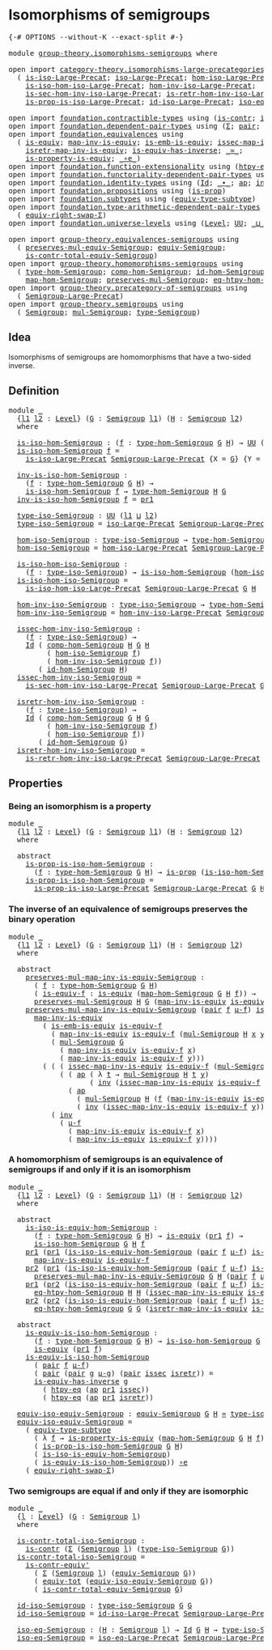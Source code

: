 # Isomorphisms of semigroups

<pre class="Agda"><a id="39" class="Symbol">{-#</a> <a id="43" class="Keyword">OPTIONS</a> <a id="51" class="Pragma">--without-K</a> <a id="63" class="Pragma">--exact-split</a> <a id="77" class="Symbol">#-}</a>

<a id="82" class="Keyword">module</a> <a id="89" href="group-theory.isomorphisms-semigroups.html" class="Module">group-theory.isomorphisms-semigroups</a> <a id="126" class="Keyword">where</a>

<a id="133" class="Keyword">open</a> <a id="138" class="Keyword">import</a> <a id="145" href="category-theory.isomorphisms-large-precategories.html" class="Module">category-theory.isomorphisms-large-precategories</a> <a id="194" class="Keyword">using</a>
  <a id="202" class="Symbol">(</a> <a id="204" href="category-theory.isomorphisms-large-precategories.html#1228" class="Function">is-iso-Large-Precat</a><a id="223" class="Symbol">;</a> <a id="225" href="category-theory.isomorphisms-large-precategories.html#1864" class="Function">iso-Large-Precat</a><a id="241" class="Symbol">;</a> <a id="243" href="category-theory.isomorphisms-large-precategories.html#2010" class="Function">hom-iso-Large-Precat</a><a id="263" class="Symbol">;</a>
    <a id="269" href="category-theory.isomorphisms-large-precategories.html#2112" class="Function">is-iso-hom-iso-Large-Precat</a><a id="296" class="Symbol">;</a> <a id="298" href="category-theory.isomorphisms-large-precategories.html#2265" class="Function">hom-inv-iso-Large-Precat</a><a id="322" class="Symbol">;</a>
    <a id="328" href="category-theory.isomorphisms-large-precategories.html#2385" class="Function">is-sec-hom-inv-iso-Large-Precat</a><a id="359" class="Symbol">;</a> <a id="361" href="category-theory.isomorphisms-large-precategories.html#2647" class="Function">is-retr-hom-inv-iso-Large-Precat</a><a id="393" class="Symbol">;</a>
    <a id="399" href="category-theory.isomorphisms-large-precategories.html#5592" class="Function">is-prop-is-iso-Large-Precat</a><a id="426" class="Symbol">;</a> <a id="428" href="category-theory.isomorphisms-large-precategories.html#3248" class="Function">id-iso-Large-Precat</a><a id="447" class="Symbol">;</a> <a id="449" href="category-theory.isomorphisms-large-precategories.html#3917" class="Function">iso-eq-Large-Precat</a><a id="468" class="Symbol">)</a>

<a id="471" class="Keyword">open</a> <a id="476" class="Keyword">import</a> <a id="483" href="foundation.contractible-types.html" class="Module">foundation.contractible-types</a> <a id="513" class="Keyword">using</a> <a id="519" class="Symbol">(</a><a id="520" href="foundation-core.contractible-types.html#925" class="Function">is-contr</a><a id="528" class="Symbol">;</a> <a id="530" href="foundation-core.contractible-types.html#3739" class="Function">is-contr-equiv&#39;</a><a id="545" class="Symbol">)</a>
<a id="547" class="Keyword">open</a> <a id="552" class="Keyword">import</a> <a id="559" href="foundation.dependent-pair-types.html" class="Module">foundation.dependent-pair-types</a> <a id="591" class="Keyword">using</a> <a id="597" class="Symbol">(</a><a id="598" href="foundation-core.dependent-pair-types.html#502" class="Record">Σ</a><a id="599" class="Symbol">;</a> <a id="601" href="foundation-core.dependent-pair-types.html#575" class="InductiveConstructor">pair</a><a id="605" class="Symbol">;</a> <a id="607" href="foundation-core.dependent-pair-types.html#592" class="Field">pr1</a><a id="610" class="Symbol">;</a> <a id="612" href="foundation-core.dependent-pair-types.html#604" class="Field">pr2</a><a id="615" class="Symbol">)</a>
<a id="617" class="Keyword">open</a> <a id="622" class="Keyword">import</a> <a id="629" href="foundation.equivalences.html" class="Module">foundation.equivalences</a> <a id="653" class="Keyword">using</a>
  <a id="661" class="Symbol">(</a> <a id="663" href="foundation-core.equivalences.html#1542" class="Function">is-equiv</a><a id="671" class="Symbol">;</a> <a id="673" href="foundation-core.equivalences.html#4173" class="Function">map-inv-is-equiv</a><a id="689" class="Symbol">;</a> <a id="691" href="foundation-core.equivalences.html#15380" class="Function">is-emb-is-equiv</a><a id="706" class="Symbol">;</a> <a id="708" href="foundation-core.equivalences.html#4251" class="Function">issec-map-inv-is-equiv</a><a id="730" class="Symbol">;</a>
    <a id="736" href="foundation-core.equivalences.html#4381" class="Function">isretr-map-inv-is-equiv</a><a id="759" class="Symbol">;</a> <a id="761" href="foundation-core.equivalences.html#2999" class="Function">is-equiv-has-inverse</a><a id="781" class="Symbol">;</a> <a id="783" href="foundation-core.equivalences.html#1607" class="Function Operator">_≃_</a><a id="786" class="Symbol">;</a>
    <a id="792" href="foundation.equivalences.html#13407" class="Function">is-property-is-equiv</a><a id="812" class="Symbol">;</a> <a id="814" href="foundation-core.equivalences.html#7843" class="Function Operator">_∘e_</a><a id="818" class="Symbol">)</a>
<a id="820" class="Keyword">open</a> <a id="825" class="Keyword">import</a> <a id="832" href="foundation.function-extensionality.html" class="Module">foundation.function-extensionality</a> <a id="867" class="Keyword">using</a> <a id="873" class="Symbol">(</a><a id="874" href="foundation.function-extensionality.html#946" class="Function">htpy-eq</a><a id="881" class="Symbol">)</a>
<a id="883" class="Keyword">open</a> <a id="888" class="Keyword">import</a> <a id="895" href="foundation.functoriality-dependent-pair-types.html" class="Module">foundation.functoriality-dependent-pair-types</a> <a id="941" class="Keyword">using</a> <a id="947" class="Symbol">(</a><a id="948" href="foundation-core.functoriality-dependent-pair-types.html#6804" class="Function">equiv-tot</a><a id="957" class="Symbol">)</a>
<a id="959" class="Keyword">open</a> <a id="964" class="Keyword">import</a> <a id="971" href="foundation.identity-types.html" class="Module">foundation.identity-types</a> <a id="997" class="Keyword">using</a> <a id="1003" class="Symbol">(</a><a id="1004" href="foundation-core.identity-types.html#641" class="Datatype">Id</a><a id="1006" class="Symbol">;</a> <a id="1008" href="foundation-core.identity-types.html#1239" class="Function Operator">_∙_</a><a id="1011" class="Symbol">;</a> <a id="1013" href="foundation-core.identity-types.html#2853" class="Function">ap</a><a id="1015" class="Symbol">;</a> <a id="1017" href="foundation-core.identity-types.html#1552" class="Function">inv</a><a id="1020" class="Symbol">)</a>
<a id="1022" class="Keyword">open</a> <a id="1027" class="Keyword">import</a> <a id="1034" href="foundation.propositions.html" class="Module">foundation.propositions</a> <a id="1058" class="Keyword">using</a> <a id="1064" class="Symbol">(</a><a id="1065" href="foundation-core.propositions.html#1246" class="Function">is-prop</a><a id="1072" class="Symbol">)</a>
<a id="1074" class="Keyword">open</a> <a id="1079" class="Keyword">import</a> <a id="1086" href="foundation.subtypes.html" class="Module">foundation.subtypes</a> <a id="1106" class="Keyword">using</a> <a id="1112" class="Symbol">(</a><a id="1113" href="foundation-core.subtypes.html#4893" class="Function">equiv-type-subtype</a><a id="1131" class="Symbol">)</a>
<a id="1133" class="Keyword">open</a> <a id="1138" class="Keyword">import</a> <a id="1145" href="foundation.type-arithmetic-dependent-pair-types.html" class="Module">foundation.type-arithmetic-dependent-pair-types</a> <a id="1193" class="Keyword">using</a>
  <a id="1201" class="Symbol">(</a> <a id="1203" href="foundation-core.type-arithmetic-dependent-pair-types.html#11499" class="Function">equiv-right-swap-Σ</a><a id="1221" class="Symbol">)</a>
<a id="1223" class="Keyword">open</a> <a id="1228" class="Keyword">import</a> <a id="1235" href="foundation.universe-levels.html" class="Module">foundation.universe-levels</a> <a id="1262" class="Keyword">using</a> <a id="1268" class="Symbol">(</a><a id="1269" href="Agda.Primitive.html#597" class="Postulate">Level</a><a id="1274" class="Symbol">;</a> <a id="1276" href="foundation-core.universe-levels.html#222" class="Primitive">UU</a><a id="1278" class="Symbol">;</a> <a id="1280" href="Agda.Primitive.html#810" class="Primitive Operator">_⊔_</a><a id="1283" class="Symbol">)</a>

<a id="1286" class="Keyword">open</a> <a id="1291" class="Keyword">import</a> <a id="1298" href="group-theory.equivalences-semigroups.html" class="Module">group-theory.equivalences-semigroups</a> <a id="1335" class="Keyword">using</a>
  <a id="1343" class="Symbol">(</a> <a id="1345" href="group-theory.equivalences-semigroups.html#1811" class="Function">preserves-mul-equiv-Semigroup</a><a id="1374" class="Symbol">;</a> <a id="1376" href="group-theory.equivalences-semigroups.html#2001" class="Function">equiv-Semigroup</a><a id="1391" class="Symbol">;</a>
    <a id="1397" href="group-theory.equivalences-semigroups.html#3939" class="Function">is-contr-total-equiv-Semigroup</a><a id="1427" class="Symbol">)</a>
<a id="1429" class="Keyword">open</a> <a id="1434" class="Keyword">import</a> <a id="1441" href="group-theory.homomorphisms-semigroups.html" class="Module">group-theory.homomorphisms-semigroups</a> <a id="1479" class="Keyword">using</a>
  <a id="1487" class="Symbol">(</a> <a id="1489" href="group-theory.homomorphisms-semigroups.html#2325" class="Function">type-hom-Semigroup</a><a id="1507" class="Symbol">;</a> <a id="1509" href="group-theory.homomorphisms-semigroups.html#4948" class="Function">comp-hom-Semigroup</a><a id="1527" class="Symbol">;</a> <a id="1529" href="group-theory.homomorphisms-semigroups.html#4729" class="Function">id-hom-Semigroup</a><a id="1545" class="Symbol">;</a>
    <a id="1551" href="group-theory.homomorphisms-semigroups.html#2463" class="Function">map-hom-Semigroup</a><a id="1568" class="Symbol">;</a> <a id="1570" href="group-theory.homomorphisms-semigroups.html#1922" class="Function">preserves-mul-Semigroup</a><a id="1593" class="Symbol">;</a> <a id="1595" href="group-theory.homomorphisms-semigroups.html#3930" class="Function">eq-htpy-hom-Semigroup</a><a id="1616" class="Symbol">)</a>
<a id="1618" class="Keyword">open</a> <a id="1623" class="Keyword">import</a> <a id="1630" href="group-theory.precategory-of-semigroups.html" class="Module">group-theory.precategory-of-semigroups</a> <a id="1669" class="Keyword">using</a>
  <a id="1677" class="Symbol">(</a> <a id="1679" href="group-theory.precategory-of-semigroups.html#886" class="Function">Semigroup-Large-Precat</a><a id="1701" class="Symbol">)</a>
<a id="1703" class="Keyword">open</a> <a id="1708" class="Keyword">import</a> <a id="1715" href="group-theory.semigroups.html" class="Module">group-theory.semigroups</a> <a id="1739" class="Keyword">using</a>
  <a id="1747" class="Symbol">(</a> <a id="1749" href="group-theory.semigroups.html#737" class="Function">Semigroup</a><a id="1758" class="Symbol">;</a> <a id="1760" href="group-theory.semigroups.html#1215" class="Function">mul-Semigroup</a><a id="1773" class="Symbol">;</a> <a id="1775" href="group-theory.semigroups.html#933" class="Function">type-Semigroup</a><a id="1789" class="Symbol">)</a>
</pre>
## Idea

Isomorphisms of semigroups are homomorphisms that have a two-sided inverse.

## Definition

<pre class="Agda"><a id="1905" class="Keyword">module</a> <a id="1912" href="group-theory.isomorphisms-semigroups.html#1912" class="Module">_</a>
  <a id="1916" class="Symbol">{</a><a id="1917" href="group-theory.isomorphisms-semigroups.html#1917" class="Bound">l1</a> <a id="1920" href="group-theory.isomorphisms-semigroups.html#1920" class="Bound">l2</a> <a id="1923" class="Symbol">:</a> <a id="1925" href="Agda.Primitive.html#597" class="Postulate">Level</a><a id="1930" class="Symbol">}</a> <a id="1932" class="Symbol">(</a><a id="1933" href="group-theory.isomorphisms-semigroups.html#1933" class="Bound">G</a> <a id="1935" class="Symbol">:</a> <a id="1937" href="group-theory.semigroups.html#737" class="Function">Semigroup</a> <a id="1947" href="group-theory.isomorphisms-semigroups.html#1917" class="Bound">l1</a><a id="1949" class="Symbol">)</a> <a id="1951" class="Symbol">(</a><a id="1952" href="group-theory.isomorphisms-semigroups.html#1952" class="Bound">H</a> <a id="1954" class="Symbol">:</a> <a id="1956" href="group-theory.semigroups.html#737" class="Function">Semigroup</a> <a id="1966" href="group-theory.isomorphisms-semigroups.html#1920" class="Bound">l2</a><a id="1968" class="Symbol">)</a>
  <a id="1972" class="Keyword">where</a>
  
  <a id="1983" href="group-theory.isomorphisms-semigroups.html#1983" class="Function">is-iso-hom-Semigroup</a> <a id="2004" class="Symbol">:</a> <a id="2006" class="Symbol">(</a><a id="2007" href="group-theory.isomorphisms-semigroups.html#2007" class="Bound">f</a> <a id="2009" class="Symbol">:</a> <a id="2011" href="group-theory.homomorphisms-semigroups.html#2325" class="Function">type-hom-Semigroup</a> <a id="2030" href="group-theory.isomorphisms-semigroups.html#1933" class="Bound">G</a> <a id="2032" href="group-theory.isomorphisms-semigroups.html#1952" class="Bound">H</a><a id="2033" class="Symbol">)</a> <a id="2035" class="Symbol">→</a> <a id="2037" href="foundation-core.universe-levels.html#222" class="Primitive">UU</a> <a id="2040" class="Symbol">(</a><a id="2041" href="group-theory.isomorphisms-semigroups.html#1917" class="Bound">l1</a> <a id="2044" href="Agda.Primitive.html#810" class="Primitive Operator">⊔</a> <a id="2046" href="group-theory.isomorphisms-semigroups.html#1920" class="Bound">l2</a><a id="2048" class="Symbol">)</a>
  <a id="2052" href="group-theory.isomorphisms-semigroups.html#1983" class="Function">is-iso-hom-Semigroup</a> <a id="2073" href="group-theory.isomorphisms-semigroups.html#2073" class="Bound">f</a> <a id="2075" class="Symbol">=</a>
    <a id="2081" href="category-theory.isomorphisms-large-precategories.html#1228" class="Function">is-iso-Large-Precat</a> <a id="2101" href="group-theory.precategory-of-semigroups.html#886" class="Function">Semigroup-Large-Precat</a> <a id="2124" class="Symbol">{</a><a id="2125" class="Argument">X</a> <a id="2127" class="Symbol">=</a> <a id="2129" href="group-theory.isomorphisms-semigroups.html#1933" class="Bound">G</a><a id="2130" class="Symbol">}</a> <a id="2132" class="Symbol">{</a><a id="2133" class="Argument">Y</a> <a id="2135" class="Symbol">=</a> <a id="2137" href="group-theory.isomorphisms-semigroups.html#1952" class="Bound">H</a><a id="2138" class="Symbol">}</a> <a id="2140" href="group-theory.isomorphisms-semigroups.html#2073" class="Bound">f</a>

  <a id="2145" href="group-theory.isomorphisms-semigroups.html#2145" class="Function">inv-is-iso-hom-Semigroup</a> <a id="2170" class="Symbol">:</a>
    <a id="2176" class="Symbol">(</a><a id="2177" href="group-theory.isomorphisms-semigroups.html#2177" class="Bound">f</a> <a id="2179" class="Symbol">:</a> <a id="2181" href="group-theory.homomorphisms-semigroups.html#2325" class="Function">type-hom-Semigroup</a> <a id="2200" href="group-theory.isomorphisms-semigroups.html#1933" class="Bound">G</a> <a id="2202" href="group-theory.isomorphisms-semigroups.html#1952" class="Bound">H</a><a id="2203" class="Symbol">)</a> <a id="2205" class="Symbol">→</a>
    <a id="2211" href="group-theory.isomorphisms-semigroups.html#1983" class="Function">is-iso-hom-Semigroup</a> <a id="2232" href="group-theory.isomorphisms-semigroups.html#2177" class="Bound">f</a> <a id="2234" class="Symbol">→</a> <a id="2236" href="group-theory.homomorphisms-semigroups.html#2325" class="Function">type-hom-Semigroup</a> <a id="2255" href="group-theory.isomorphisms-semigroups.html#1952" class="Bound">H</a> <a id="2257" href="group-theory.isomorphisms-semigroups.html#1933" class="Bound">G</a>
  <a id="2261" href="group-theory.isomorphisms-semigroups.html#2145" class="Function">inv-is-iso-hom-Semigroup</a> <a id="2286" href="group-theory.isomorphisms-semigroups.html#2286" class="Bound">f</a> <a id="2288" class="Symbol">=</a> <a id="2290" href="foundation-core.dependent-pair-types.html#592" class="Field">pr1</a>

  <a id="2297" href="group-theory.isomorphisms-semigroups.html#2297" class="Function">type-iso-Semigroup</a> <a id="2316" class="Symbol">:</a> <a id="2318" href="foundation-core.universe-levels.html#222" class="Primitive">UU</a> <a id="2321" class="Symbol">(</a><a id="2322" href="group-theory.isomorphisms-semigroups.html#1917" class="Bound">l1</a> <a id="2325" href="Agda.Primitive.html#810" class="Primitive Operator">⊔</a> <a id="2327" href="group-theory.isomorphisms-semigroups.html#1920" class="Bound">l2</a><a id="2329" class="Symbol">)</a>
  <a id="2333" href="group-theory.isomorphisms-semigroups.html#2297" class="Function">type-iso-Semigroup</a> <a id="2352" class="Symbol">=</a> <a id="2354" href="category-theory.isomorphisms-large-precategories.html#1864" class="Function">iso-Large-Precat</a> <a id="2371" href="group-theory.precategory-of-semigroups.html#886" class="Function">Semigroup-Large-Precat</a> <a id="2394" href="group-theory.isomorphisms-semigroups.html#1933" class="Bound">G</a> <a id="2396" href="group-theory.isomorphisms-semigroups.html#1952" class="Bound">H</a>
  
  <a id="2403" href="group-theory.isomorphisms-semigroups.html#2403" class="Function">hom-iso-Semigroup</a> <a id="2421" class="Symbol">:</a> <a id="2423" href="group-theory.isomorphisms-semigroups.html#2297" class="Function">type-iso-Semigroup</a> <a id="2442" class="Symbol">→</a> <a id="2444" href="group-theory.homomorphisms-semigroups.html#2325" class="Function">type-hom-Semigroup</a> <a id="2463" href="group-theory.isomorphisms-semigroups.html#1933" class="Bound">G</a> <a id="2465" href="group-theory.isomorphisms-semigroups.html#1952" class="Bound">H</a>
  <a id="2469" href="group-theory.isomorphisms-semigroups.html#2403" class="Function">hom-iso-Semigroup</a> <a id="2487" class="Symbol">=</a> <a id="2489" href="category-theory.isomorphisms-large-precategories.html#2010" class="Function">hom-iso-Large-Precat</a> <a id="2510" href="group-theory.precategory-of-semigroups.html#886" class="Function">Semigroup-Large-Precat</a> <a id="2533" href="group-theory.isomorphisms-semigroups.html#1933" class="Bound">G</a> <a id="2535" href="group-theory.isomorphisms-semigroups.html#1952" class="Bound">H</a>

  <a id="2540" href="group-theory.isomorphisms-semigroups.html#2540" class="Function">is-iso-hom-iso-Semigroup</a> <a id="2565" class="Symbol">:</a>
    <a id="2571" class="Symbol">(</a><a id="2572" href="group-theory.isomorphisms-semigroups.html#2572" class="Bound">f</a> <a id="2574" class="Symbol">:</a> <a id="2576" href="group-theory.isomorphisms-semigroups.html#2297" class="Function">type-iso-Semigroup</a><a id="2594" class="Symbol">)</a> <a id="2596" class="Symbol">→</a> <a id="2598" href="group-theory.isomorphisms-semigroups.html#1983" class="Function">is-iso-hom-Semigroup</a> <a id="2619" class="Symbol">(</a><a id="2620" href="group-theory.isomorphisms-semigroups.html#2403" class="Function">hom-iso-Semigroup</a> <a id="2638" href="group-theory.isomorphisms-semigroups.html#2572" class="Bound">f</a><a id="2639" class="Symbol">)</a>
  <a id="2643" href="group-theory.isomorphisms-semigroups.html#2540" class="Function">is-iso-hom-iso-Semigroup</a> <a id="2668" class="Symbol">=</a>
    <a id="2674" href="category-theory.isomorphisms-large-precategories.html#2112" class="Function">is-iso-hom-iso-Large-Precat</a> <a id="2702" href="group-theory.precategory-of-semigroups.html#886" class="Function">Semigroup-Large-Precat</a> <a id="2725" href="group-theory.isomorphisms-semigroups.html#1933" class="Bound">G</a> <a id="2727" href="group-theory.isomorphisms-semigroups.html#1952" class="Bound">H</a>

  <a id="2732" href="group-theory.isomorphisms-semigroups.html#2732" class="Function">hom-inv-iso-Semigroup</a> <a id="2754" class="Symbol">:</a> <a id="2756" href="group-theory.isomorphisms-semigroups.html#2297" class="Function">type-iso-Semigroup</a> <a id="2775" class="Symbol">→</a> <a id="2777" href="group-theory.homomorphisms-semigroups.html#2325" class="Function">type-hom-Semigroup</a> <a id="2796" href="group-theory.isomorphisms-semigroups.html#1952" class="Bound">H</a> <a id="2798" href="group-theory.isomorphisms-semigroups.html#1933" class="Bound">G</a>
  <a id="2802" href="group-theory.isomorphisms-semigroups.html#2732" class="Function">hom-inv-iso-Semigroup</a> <a id="2824" class="Symbol">=</a> <a id="2826" href="category-theory.isomorphisms-large-precategories.html#2265" class="Function">hom-inv-iso-Large-Precat</a> <a id="2851" href="group-theory.precategory-of-semigroups.html#886" class="Function">Semigroup-Large-Precat</a> <a id="2874" href="group-theory.isomorphisms-semigroups.html#1933" class="Bound">G</a> <a id="2876" href="group-theory.isomorphisms-semigroups.html#1952" class="Bound">H</a>

  <a id="2881" href="group-theory.isomorphisms-semigroups.html#2881" class="Function">issec-hom-inv-iso-Semigroup</a> <a id="2909" class="Symbol">:</a>
    <a id="2915" class="Symbol">(</a><a id="2916" href="group-theory.isomorphisms-semigroups.html#2916" class="Bound">f</a> <a id="2918" class="Symbol">:</a> <a id="2920" href="group-theory.isomorphisms-semigroups.html#2297" class="Function">type-iso-Semigroup</a><a id="2938" class="Symbol">)</a> <a id="2940" class="Symbol">→</a>
    <a id="2946" href="foundation-core.identity-types.html#641" class="Datatype">Id</a> <a id="2949" class="Symbol">(</a> <a id="2951" href="group-theory.homomorphisms-semigroups.html#4948" class="Function">comp-hom-Semigroup</a> <a id="2970" href="group-theory.isomorphisms-semigroups.html#1952" class="Bound">H</a> <a id="2972" href="group-theory.isomorphisms-semigroups.html#1933" class="Bound">G</a> <a id="2974" href="group-theory.isomorphisms-semigroups.html#1952" class="Bound">H</a>
         <a id="2985" class="Symbol">(</a> <a id="2987" href="group-theory.isomorphisms-semigroups.html#2403" class="Function">hom-iso-Semigroup</a> <a id="3005" href="group-theory.isomorphisms-semigroups.html#2916" class="Bound">f</a><a id="3006" class="Symbol">)</a>
         <a id="3017" class="Symbol">(</a> <a id="3019" href="group-theory.isomorphisms-semigroups.html#2732" class="Function">hom-inv-iso-Semigroup</a> <a id="3041" href="group-theory.isomorphisms-semigroups.html#2916" class="Bound">f</a><a id="3042" class="Symbol">))</a>
       <a id="3052" class="Symbol">(</a> <a id="3054" href="group-theory.homomorphisms-semigroups.html#4729" class="Function">id-hom-Semigroup</a> <a id="3071" href="group-theory.isomorphisms-semigroups.html#1952" class="Bound">H</a><a id="3072" class="Symbol">)</a>
  <a id="3076" href="group-theory.isomorphisms-semigroups.html#2881" class="Function">issec-hom-inv-iso-Semigroup</a> <a id="3104" class="Symbol">=</a>
    <a id="3110" href="category-theory.isomorphisms-large-precategories.html#2385" class="Function">is-sec-hom-inv-iso-Large-Precat</a> <a id="3142" href="group-theory.precategory-of-semigroups.html#886" class="Function">Semigroup-Large-Precat</a> <a id="3165" href="group-theory.isomorphisms-semigroups.html#1933" class="Bound">G</a> <a id="3167" href="group-theory.isomorphisms-semigroups.html#1952" class="Bound">H</a>

  <a id="3172" href="group-theory.isomorphisms-semigroups.html#3172" class="Function">isretr-hom-inv-iso-Semigroup</a> <a id="3201" class="Symbol">:</a>
    <a id="3207" class="Symbol">(</a><a id="3208" href="group-theory.isomorphisms-semigroups.html#3208" class="Bound">f</a> <a id="3210" class="Symbol">:</a> <a id="3212" href="group-theory.isomorphisms-semigroups.html#2297" class="Function">type-iso-Semigroup</a><a id="3230" class="Symbol">)</a> <a id="3232" class="Symbol">→</a>
    <a id="3238" href="foundation-core.identity-types.html#641" class="Datatype">Id</a> <a id="3241" class="Symbol">(</a> <a id="3243" href="group-theory.homomorphisms-semigroups.html#4948" class="Function">comp-hom-Semigroup</a> <a id="3262" href="group-theory.isomorphisms-semigroups.html#1933" class="Bound">G</a> <a id="3264" href="group-theory.isomorphisms-semigroups.html#1952" class="Bound">H</a> <a id="3266" href="group-theory.isomorphisms-semigroups.html#1933" class="Bound">G</a>
         <a id="3277" class="Symbol">(</a> <a id="3279" href="group-theory.isomorphisms-semigroups.html#2732" class="Function">hom-inv-iso-Semigroup</a> <a id="3301" href="group-theory.isomorphisms-semigroups.html#3208" class="Bound">f</a><a id="3302" class="Symbol">)</a>
         <a id="3313" class="Symbol">(</a> <a id="3315" href="group-theory.isomorphisms-semigroups.html#2403" class="Function">hom-iso-Semigroup</a> <a id="3333" href="group-theory.isomorphisms-semigroups.html#3208" class="Bound">f</a><a id="3334" class="Symbol">))</a>
       <a id="3344" class="Symbol">(</a> <a id="3346" href="group-theory.homomorphisms-semigroups.html#4729" class="Function">id-hom-Semigroup</a> <a id="3363" href="group-theory.isomorphisms-semigroups.html#1933" class="Bound">G</a><a id="3364" class="Symbol">)</a>
  <a id="3368" href="group-theory.isomorphisms-semigroups.html#3172" class="Function">isretr-hom-inv-iso-Semigroup</a> <a id="3397" class="Symbol">=</a>
    <a id="3403" href="category-theory.isomorphisms-large-precategories.html#2647" class="Function">is-retr-hom-inv-iso-Large-Precat</a> <a id="3436" href="group-theory.precategory-of-semigroups.html#886" class="Function">Semigroup-Large-Precat</a> <a id="3459" href="group-theory.isomorphisms-semigroups.html#1933" class="Bound">G</a> <a id="3461" href="group-theory.isomorphisms-semigroups.html#1952" class="Bound">H</a>
</pre>
## Properties

### Being an isomorphism is a property

<pre class="Agda"><a id="3531" class="Keyword">module</a> <a id="3538" href="group-theory.isomorphisms-semigroups.html#3538" class="Module">_</a>
  <a id="3542" class="Symbol">{</a><a id="3543" href="group-theory.isomorphisms-semigroups.html#3543" class="Bound">l1</a> <a id="3546" href="group-theory.isomorphisms-semigroups.html#3546" class="Bound">l2</a> <a id="3549" class="Symbol">:</a> <a id="3551" href="Agda.Primitive.html#597" class="Postulate">Level</a><a id="3556" class="Symbol">}</a> <a id="3558" class="Symbol">(</a><a id="3559" href="group-theory.isomorphisms-semigroups.html#3559" class="Bound">G</a> <a id="3561" class="Symbol">:</a> <a id="3563" href="group-theory.semigroups.html#737" class="Function">Semigroup</a> <a id="3573" href="group-theory.isomorphisms-semigroups.html#3543" class="Bound">l1</a><a id="3575" class="Symbol">)</a> <a id="3577" class="Symbol">(</a><a id="3578" href="group-theory.isomorphisms-semigroups.html#3578" class="Bound">H</a> <a id="3580" class="Symbol">:</a> <a id="3582" href="group-theory.semigroups.html#737" class="Function">Semigroup</a> <a id="3592" href="group-theory.isomorphisms-semigroups.html#3546" class="Bound">l2</a><a id="3594" class="Symbol">)</a>
  <a id="3598" class="Keyword">where</a>

  <a id="3607" class="Keyword">abstract</a>
    <a id="3620" href="group-theory.isomorphisms-semigroups.html#3620" class="Function">is-prop-is-iso-hom-Semigroup</a> <a id="3649" class="Symbol">:</a>
      <a id="3657" class="Symbol">(</a><a id="3658" href="group-theory.isomorphisms-semigroups.html#3658" class="Bound">f</a> <a id="3660" class="Symbol">:</a> <a id="3662" href="group-theory.homomorphisms-semigroups.html#2325" class="Function">type-hom-Semigroup</a> <a id="3681" href="group-theory.isomorphisms-semigroups.html#3559" class="Bound">G</a> <a id="3683" href="group-theory.isomorphisms-semigroups.html#3578" class="Bound">H</a><a id="3684" class="Symbol">)</a> <a id="3686" class="Symbol">→</a> <a id="3688" href="foundation-core.propositions.html#1246" class="Function">is-prop</a> <a id="3696" class="Symbol">(</a><a id="3697" href="group-theory.isomorphisms-semigroups.html#1983" class="Function">is-iso-hom-Semigroup</a> <a id="3718" href="group-theory.isomorphisms-semigroups.html#3559" class="Bound">G</a> <a id="3720" href="group-theory.isomorphisms-semigroups.html#3578" class="Bound">H</a> <a id="3722" href="group-theory.isomorphisms-semigroups.html#3658" class="Bound">f</a><a id="3723" class="Symbol">)</a>
    <a id="3729" href="group-theory.isomorphisms-semigroups.html#3620" class="Function">is-prop-is-iso-hom-Semigroup</a> <a id="3758" class="Symbol">=</a>
      <a id="3766" href="category-theory.isomorphisms-large-precategories.html#5592" class="Function">is-prop-is-iso-Large-Precat</a> <a id="3794" href="group-theory.precategory-of-semigroups.html#886" class="Function">Semigroup-Large-Precat</a> <a id="3817" href="group-theory.isomorphisms-semigroups.html#3559" class="Bound">G</a> <a id="3819" href="group-theory.isomorphisms-semigroups.html#3578" class="Bound">H</a>
</pre>
### The inverse of an equivalence of semigroups preserves the binary operation

<pre class="Agda"><a id="3914" class="Keyword">module</a> <a id="3921" href="group-theory.isomorphisms-semigroups.html#3921" class="Module">_</a>
  <a id="3925" class="Symbol">{</a><a id="3926" href="group-theory.isomorphisms-semigroups.html#3926" class="Bound">l1</a> <a id="3929" href="group-theory.isomorphisms-semigroups.html#3929" class="Bound">l2</a> <a id="3932" class="Symbol">:</a> <a id="3934" href="Agda.Primitive.html#597" class="Postulate">Level</a><a id="3939" class="Symbol">}</a> <a id="3941" class="Symbol">(</a><a id="3942" href="group-theory.isomorphisms-semigroups.html#3942" class="Bound">G</a> <a id="3944" class="Symbol">:</a> <a id="3946" href="group-theory.semigroups.html#737" class="Function">Semigroup</a> <a id="3956" href="group-theory.isomorphisms-semigroups.html#3926" class="Bound">l1</a><a id="3958" class="Symbol">)</a> <a id="3960" class="Symbol">(</a><a id="3961" href="group-theory.isomorphisms-semigroups.html#3961" class="Bound">H</a> <a id="3963" class="Symbol">:</a> <a id="3965" href="group-theory.semigroups.html#737" class="Function">Semigroup</a> <a id="3975" href="group-theory.isomorphisms-semigroups.html#3929" class="Bound">l2</a><a id="3977" class="Symbol">)</a>
  <a id="3981" class="Keyword">where</a>

  <a id="3990" class="Keyword">abstract</a>
    <a id="4003" href="group-theory.isomorphisms-semigroups.html#4003" class="Function">preserves-mul-map-inv-is-equiv-Semigroup</a> <a id="4044" class="Symbol">:</a>
      <a id="4052" class="Symbol">(</a> <a id="4054" href="group-theory.isomorphisms-semigroups.html#4054" class="Bound">f</a> <a id="4056" class="Symbol">:</a> <a id="4058" href="group-theory.homomorphisms-semigroups.html#2325" class="Function">type-hom-Semigroup</a> <a id="4077" href="group-theory.isomorphisms-semigroups.html#3942" class="Bound">G</a> <a id="4079" href="group-theory.isomorphisms-semigroups.html#3961" class="Bound">H</a><a id="4080" class="Symbol">)</a>
      <a id="4088" class="Symbol">(</a> <a id="4090" href="group-theory.isomorphisms-semigroups.html#4090" class="Bound">is-equiv-f</a> <a id="4101" class="Symbol">:</a> <a id="4103" href="foundation-core.equivalences.html#1542" class="Function">is-equiv</a> <a id="4112" class="Symbol">(</a><a id="4113" href="group-theory.homomorphisms-semigroups.html#2463" class="Function">map-hom-Semigroup</a> <a id="4131" href="group-theory.isomorphisms-semigroups.html#3942" class="Bound">G</a> <a id="4133" href="group-theory.isomorphisms-semigroups.html#3961" class="Bound">H</a> <a id="4135" href="group-theory.isomorphisms-semigroups.html#4054" class="Bound">f</a><a id="4136" class="Symbol">))</a> <a id="4139" class="Symbol">→</a>
      <a id="4147" href="group-theory.homomorphisms-semigroups.html#1922" class="Function">preserves-mul-Semigroup</a> <a id="4171" href="group-theory.isomorphisms-semigroups.html#3961" class="Bound">H</a> <a id="4173" href="group-theory.isomorphisms-semigroups.html#3942" class="Bound">G</a> <a id="4175" class="Symbol">(</a><a id="4176" href="foundation-core.equivalences.html#4173" class="Function">map-inv-is-equiv</a> <a id="4193" href="group-theory.isomorphisms-semigroups.html#4090" class="Bound">is-equiv-f</a><a id="4203" class="Symbol">)</a>
    <a id="4209" href="group-theory.isomorphisms-semigroups.html#4003" class="Function">preserves-mul-map-inv-is-equiv-Semigroup</a> <a id="4250" class="Symbol">(</a><a id="4251" href="foundation-core.dependent-pair-types.html#575" class="InductiveConstructor">pair</a> <a id="4256" href="group-theory.isomorphisms-semigroups.html#4256" class="Bound">f</a> <a id="4258" href="group-theory.isomorphisms-semigroups.html#4258" class="Bound">μ-f</a><a id="4261" class="Symbol">)</a> <a id="4263" href="group-theory.isomorphisms-semigroups.html#4263" class="Bound">is-equiv-f</a> <a id="4274" href="group-theory.isomorphisms-semigroups.html#4274" class="Bound">x</a> <a id="4276" href="group-theory.isomorphisms-semigroups.html#4276" class="Bound">y</a> <a id="4278" class="Symbol">=</a>
      <a id="4286" href="foundation-core.equivalences.html#4173" class="Function">map-inv-is-equiv</a>
        <a id="4311" class="Symbol">(</a> <a id="4313" href="foundation-core.equivalences.html#15380" class="Function">is-emb-is-equiv</a> <a id="4329" href="group-theory.isomorphisms-semigroups.html#4263" class="Bound">is-equiv-f</a>
          <a id="4350" class="Symbol">(</a> <a id="4352" href="foundation-core.equivalences.html#4173" class="Function">map-inv-is-equiv</a> <a id="4369" href="group-theory.isomorphisms-semigroups.html#4263" class="Bound">is-equiv-f</a> <a id="4380" class="Symbol">(</a><a id="4381" href="group-theory.semigroups.html#1215" class="Function">mul-Semigroup</a> <a id="4395" href="group-theory.isomorphisms-semigroups.html#3961" class="Bound">H</a> <a id="4397" href="group-theory.isomorphisms-semigroups.html#4274" class="Bound">x</a> <a id="4399" href="group-theory.isomorphisms-semigroups.html#4276" class="Bound">y</a><a id="4400" class="Symbol">))</a>
          <a id="4413" class="Symbol">(</a> <a id="4415" href="group-theory.semigroups.html#1215" class="Function">mul-Semigroup</a> <a id="4429" href="group-theory.isomorphisms-semigroups.html#3942" class="Bound">G</a>
            <a id="4443" class="Symbol">(</a> <a id="4445" href="foundation-core.equivalences.html#4173" class="Function">map-inv-is-equiv</a> <a id="4462" href="group-theory.isomorphisms-semigroups.html#4263" class="Bound">is-equiv-f</a> <a id="4473" href="group-theory.isomorphisms-semigroups.html#4274" class="Bound">x</a><a id="4474" class="Symbol">)</a>
            <a id="4488" class="Symbol">(</a> <a id="4490" href="foundation-core.equivalences.html#4173" class="Function">map-inv-is-equiv</a> <a id="4507" href="group-theory.isomorphisms-semigroups.html#4263" class="Bound">is-equiv-f</a> <a id="4518" href="group-theory.isomorphisms-semigroups.html#4276" class="Bound">y</a><a id="4519" class="Symbol">)))</a>
        <a id="4531" class="Symbol">(</a> <a id="4533" class="Symbol">(</a> <a id="4535" class="Symbol">(</a> <a id="4537" href="foundation-core.equivalences.html#4251" class="Function">issec-map-inv-is-equiv</a> <a id="4560" href="group-theory.isomorphisms-semigroups.html#4263" class="Bound">is-equiv-f</a> <a id="4571" class="Symbol">(</a><a id="4572" href="group-theory.semigroups.html#1215" class="Function">mul-Semigroup</a> <a id="4586" href="group-theory.isomorphisms-semigroups.html#3961" class="Bound">H</a> <a id="4588" href="group-theory.isomorphisms-semigroups.html#4274" class="Bound">x</a> <a id="4590" href="group-theory.isomorphisms-semigroups.html#4276" class="Bound">y</a><a id="4591" class="Symbol">))</a> <a id="4594" href="foundation-core.identity-types.html#1239" class="Function Operator">∙</a>
            <a id="4608" class="Symbol">(</a> <a id="4610" class="Symbol">(</a> <a id="4612" href="foundation-core.identity-types.html#2853" class="Function">ap</a> <a id="4615" class="Symbol">(</a> <a id="4617" class="Symbol">λ</a> <a id="4619" href="group-theory.isomorphisms-semigroups.html#4619" class="Bound">t</a> <a id="4621" class="Symbol">→</a> <a id="4623" href="group-theory.semigroups.html#1215" class="Function">mul-Semigroup</a> <a id="4637" href="group-theory.isomorphisms-semigroups.html#3961" class="Bound">H</a> <a id="4639" href="group-theory.isomorphisms-semigroups.html#4619" class="Bound">t</a> <a id="4641" href="group-theory.isomorphisms-semigroups.html#4276" class="Bound">y</a><a id="4642" class="Symbol">)</a>
                   <a id="4663" class="Symbol">(</a> <a id="4665" href="foundation-core.identity-types.html#1552" class="Function">inv</a> <a id="4669" class="Symbol">(</a><a id="4670" href="foundation-core.equivalences.html#4251" class="Function">issec-map-inv-is-equiv</a> <a id="4693" href="group-theory.isomorphisms-semigroups.html#4263" class="Bound">is-equiv-f</a> <a id="4704" href="group-theory.isomorphisms-semigroups.html#4274" class="Bound">x</a><a id="4705" class="Symbol">)))</a> <a id="4709" href="foundation-core.identity-types.html#1239" class="Function Operator">∙</a>
              <a id="4725" class="Symbol">(</a> <a id="4727" href="foundation-core.identity-types.html#2853" class="Function">ap</a>
                <a id="4746" class="Symbol">(</a> <a id="4748" href="group-theory.semigroups.html#1215" class="Function">mul-Semigroup</a> <a id="4762" href="group-theory.isomorphisms-semigroups.html#3961" class="Bound">H</a> <a id="4764" class="Symbol">(</a><a id="4765" href="group-theory.isomorphisms-semigroups.html#4256" class="Bound">f</a> <a id="4767" class="Symbol">(</a><a id="4768" href="foundation-core.equivalences.html#4173" class="Function">map-inv-is-equiv</a> <a id="4785" href="group-theory.isomorphisms-semigroups.html#4263" class="Bound">is-equiv-f</a> <a id="4796" href="group-theory.isomorphisms-semigroups.html#4274" class="Bound">x</a><a id="4797" class="Symbol">)))</a>
                <a id="4817" class="Symbol">(</a> <a id="4819" href="foundation-core.identity-types.html#1552" class="Function">inv</a> <a id="4823" class="Symbol">(</a><a id="4824" href="foundation-core.equivalences.html#4251" class="Function">issec-map-inv-is-equiv</a> <a id="4847" href="group-theory.isomorphisms-semigroups.html#4263" class="Bound">is-equiv-f</a> <a id="4858" href="group-theory.isomorphisms-semigroups.html#4276" class="Bound">y</a><a id="4859" class="Symbol">)))))</a> <a id="4865" href="foundation-core.identity-types.html#1239" class="Function Operator">∙</a>
          <a id="4877" class="Symbol">(</a> <a id="4879" href="foundation-core.identity-types.html#1552" class="Function">inv</a>
            <a id="4895" class="Symbol">(</a> <a id="4897" href="group-theory.isomorphisms-semigroups.html#4258" class="Bound">μ-f</a>
              <a id="4915" class="Symbol">(</a> <a id="4917" href="foundation-core.equivalences.html#4173" class="Function">map-inv-is-equiv</a> <a id="4934" href="group-theory.isomorphisms-semigroups.html#4263" class="Bound">is-equiv-f</a> <a id="4945" href="group-theory.isomorphisms-semigroups.html#4274" class="Bound">x</a><a id="4946" class="Symbol">)</a>
              <a id="4962" class="Symbol">(</a> <a id="4964" href="foundation-core.equivalences.html#4173" class="Function">map-inv-is-equiv</a> <a id="4981" href="group-theory.isomorphisms-semigroups.html#4263" class="Bound">is-equiv-f</a> <a id="4992" href="group-theory.isomorphisms-semigroups.html#4276" class="Bound">y</a><a id="4993" class="Symbol">))))</a>
</pre>
### A homomorphism of semigroups is an equivalence of semigroups if and only if it is an isomorphism

<pre class="Agda"><a id="5113" class="Keyword">module</a> <a id="5120" href="group-theory.isomorphisms-semigroups.html#5120" class="Module">_</a>
  <a id="5124" class="Symbol">{</a><a id="5125" href="group-theory.isomorphisms-semigroups.html#5125" class="Bound">l1</a> <a id="5128" href="group-theory.isomorphisms-semigroups.html#5128" class="Bound">l2</a> <a id="5131" class="Symbol">:</a> <a id="5133" href="Agda.Primitive.html#597" class="Postulate">Level</a><a id="5138" class="Symbol">}</a> <a id="5140" class="Symbol">(</a><a id="5141" href="group-theory.isomorphisms-semigroups.html#5141" class="Bound">G</a> <a id="5143" class="Symbol">:</a> <a id="5145" href="group-theory.semigroups.html#737" class="Function">Semigroup</a> <a id="5155" href="group-theory.isomorphisms-semigroups.html#5125" class="Bound">l1</a><a id="5157" class="Symbol">)</a> <a id="5159" class="Symbol">(</a><a id="5160" href="group-theory.isomorphisms-semigroups.html#5160" class="Bound">H</a> <a id="5162" class="Symbol">:</a> <a id="5164" href="group-theory.semigroups.html#737" class="Function">Semigroup</a> <a id="5174" href="group-theory.isomorphisms-semigroups.html#5128" class="Bound">l2</a><a id="5176" class="Symbol">)</a>
  <a id="5180" class="Keyword">where</a>

  <a id="5189" class="Keyword">abstract</a>
    <a id="5202" href="group-theory.isomorphisms-semigroups.html#5202" class="Function">is-iso-is-equiv-hom-Semigroup</a> <a id="5232" class="Symbol">:</a>
      <a id="5240" class="Symbol">(</a><a id="5241" href="group-theory.isomorphisms-semigroups.html#5241" class="Bound">f</a> <a id="5243" class="Symbol">:</a> <a id="5245" href="group-theory.homomorphisms-semigroups.html#2325" class="Function">type-hom-Semigroup</a> <a id="5264" href="group-theory.isomorphisms-semigroups.html#5141" class="Bound">G</a> <a id="5266" href="group-theory.isomorphisms-semigroups.html#5160" class="Bound">H</a><a id="5267" class="Symbol">)</a> <a id="5269" class="Symbol">→</a> <a id="5271" href="foundation-core.equivalences.html#1542" class="Function">is-equiv</a> <a id="5280" class="Symbol">(</a><a id="5281" href="foundation-core.dependent-pair-types.html#592" class="Field">pr1</a> <a id="5285" href="group-theory.isomorphisms-semigroups.html#5241" class="Bound">f</a><a id="5286" class="Symbol">)</a> <a id="5288" class="Symbol">→</a>
      <a id="5296" href="group-theory.isomorphisms-semigroups.html#1983" class="Function">is-iso-hom-Semigroup</a> <a id="5317" href="group-theory.isomorphisms-semigroups.html#5141" class="Bound">G</a> <a id="5319" href="group-theory.isomorphisms-semigroups.html#5160" class="Bound">H</a> <a id="5321" href="group-theory.isomorphisms-semigroups.html#5241" class="Bound">f</a>
    <a id="5327" href="foundation-core.dependent-pair-types.html#592" class="Field">pr1</a> <a id="5331" class="Symbol">(</a><a id="5332" href="foundation-core.dependent-pair-types.html#592" class="Field">pr1</a> <a id="5336" class="Symbol">(</a><a id="5337" href="group-theory.isomorphisms-semigroups.html#5202" class="Function">is-iso-is-equiv-hom-Semigroup</a> <a id="5367" class="Symbol">(</a><a id="5368" href="foundation-core.dependent-pair-types.html#575" class="InductiveConstructor">pair</a> <a id="5373" href="group-theory.isomorphisms-semigroups.html#5373" class="Bound">f</a> <a id="5375" href="group-theory.isomorphisms-semigroups.html#5375" class="Bound">μ-f</a><a id="5378" class="Symbol">)</a> <a id="5380" href="group-theory.isomorphisms-semigroups.html#5380" class="Bound">is-equiv-f</a><a id="5390" class="Symbol">))</a> <a id="5393" class="Symbol">=</a>
      <a id="5401" href="foundation-core.equivalences.html#4173" class="Function">map-inv-is-equiv</a> <a id="5418" href="group-theory.isomorphisms-semigroups.html#5380" class="Bound">is-equiv-f</a>
    <a id="5433" href="foundation-core.dependent-pair-types.html#604" class="Field">pr2</a> <a id="5437" class="Symbol">(</a><a id="5438" href="foundation-core.dependent-pair-types.html#592" class="Field">pr1</a> <a id="5442" class="Symbol">(</a><a id="5443" href="group-theory.isomorphisms-semigroups.html#5202" class="Function">is-iso-is-equiv-hom-Semigroup</a> <a id="5473" class="Symbol">(</a><a id="5474" href="foundation-core.dependent-pair-types.html#575" class="InductiveConstructor">pair</a> <a id="5479" href="group-theory.isomorphisms-semigroups.html#5479" class="Bound">f</a> <a id="5481" href="group-theory.isomorphisms-semigroups.html#5481" class="Bound">μ-f</a><a id="5484" class="Symbol">)</a> <a id="5486" href="group-theory.isomorphisms-semigroups.html#5486" class="Bound">is-equiv-f</a><a id="5496" class="Symbol">))</a> <a id="5499" class="Symbol">=</a>
      <a id="5507" href="group-theory.isomorphisms-semigroups.html#4003" class="Function">preserves-mul-map-inv-is-equiv-Semigroup</a> <a id="5548" href="group-theory.isomorphisms-semigroups.html#5141" class="Bound">G</a> <a id="5550" href="group-theory.isomorphisms-semigroups.html#5160" class="Bound">H</a> <a id="5552" class="Symbol">(</a><a id="5553" href="foundation-core.dependent-pair-types.html#575" class="InductiveConstructor">pair</a> <a id="5558" href="group-theory.isomorphisms-semigroups.html#5479" class="Bound">f</a> <a id="5560" href="group-theory.isomorphisms-semigroups.html#5481" class="Bound">μ-f</a><a id="5563" class="Symbol">)</a> <a id="5565" href="group-theory.isomorphisms-semigroups.html#5486" class="Bound">is-equiv-f</a>
    <a id="5580" href="foundation-core.dependent-pair-types.html#592" class="Field">pr1</a> <a id="5584" class="Symbol">(</a><a id="5585" href="foundation-core.dependent-pair-types.html#604" class="Field">pr2</a> <a id="5589" class="Symbol">(</a><a id="5590" href="group-theory.isomorphisms-semigroups.html#5202" class="Function">is-iso-is-equiv-hom-Semigroup</a> <a id="5620" class="Symbol">(</a><a id="5621" href="foundation-core.dependent-pair-types.html#575" class="InductiveConstructor">pair</a> <a id="5626" href="group-theory.isomorphisms-semigroups.html#5626" class="Bound">f</a> <a id="5628" href="group-theory.isomorphisms-semigroups.html#5628" class="Bound">μ-f</a><a id="5631" class="Symbol">)</a> <a id="5633" href="group-theory.isomorphisms-semigroups.html#5633" class="Bound">is-equiv-f</a><a id="5643" class="Symbol">))</a> <a id="5646" class="Symbol">=</a>
      <a id="5654" href="group-theory.homomorphisms-semigroups.html#3930" class="Function">eq-htpy-hom-Semigroup</a> <a id="5676" href="group-theory.isomorphisms-semigroups.html#5160" class="Bound">H</a> <a id="5678" href="group-theory.isomorphisms-semigroups.html#5160" class="Bound">H</a> <a id="5680" class="Symbol">(</a><a id="5681" href="foundation-core.equivalences.html#4251" class="Function">issec-map-inv-is-equiv</a> <a id="5704" href="group-theory.isomorphisms-semigroups.html#5633" class="Bound">is-equiv-f</a><a id="5714" class="Symbol">)</a>
    <a id="5720" href="foundation-core.dependent-pair-types.html#604" class="Field">pr2</a> <a id="5724" class="Symbol">(</a><a id="5725" href="foundation-core.dependent-pair-types.html#604" class="Field">pr2</a> <a id="5729" class="Symbol">(</a><a id="5730" href="group-theory.isomorphisms-semigroups.html#5202" class="Function">is-iso-is-equiv-hom-Semigroup</a> <a id="5760" class="Symbol">(</a><a id="5761" href="foundation-core.dependent-pair-types.html#575" class="InductiveConstructor">pair</a> <a id="5766" href="group-theory.isomorphisms-semigroups.html#5766" class="Bound">f</a> <a id="5768" href="group-theory.isomorphisms-semigroups.html#5768" class="Bound">μ-f</a><a id="5771" class="Symbol">)</a> <a id="5773" href="group-theory.isomorphisms-semigroups.html#5773" class="Bound">is-equiv-f</a><a id="5783" class="Symbol">))</a> <a id="5786" class="Symbol">=</a>
      <a id="5794" href="group-theory.homomorphisms-semigroups.html#3930" class="Function">eq-htpy-hom-Semigroup</a> <a id="5816" href="group-theory.isomorphisms-semigroups.html#5141" class="Bound">G</a> <a id="5818" href="group-theory.isomorphisms-semigroups.html#5141" class="Bound">G</a> <a id="5820" class="Symbol">(</a><a id="5821" href="foundation-core.equivalences.html#4381" class="Function">isretr-map-inv-is-equiv</a> <a id="5845" href="group-theory.isomorphisms-semigroups.html#5773" class="Bound">is-equiv-f</a><a id="5855" class="Symbol">)</a>         

  <a id="5869" class="Keyword">abstract</a>
    <a id="5882" href="group-theory.isomorphisms-semigroups.html#5882" class="Function">is-equiv-is-iso-hom-Semigroup</a> <a id="5912" class="Symbol">:</a>
      <a id="5920" class="Symbol">(</a><a id="5921" href="group-theory.isomorphisms-semigroups.html#5921" class="Bound">f</a> <a id="5923" class="Symbol">:</a> <a id="5925" href="group-theory.homomorphisms-semigroups.html#2325" class="Function">type-hom-Semigroup</a> <a id="5944" href="group-theory.isomorphisms-semigroups.html#5141" class="Bound">G</a> <a id="5946" href="group-theory.isomorphisms-semigroups.html#5160" class="Bound">H</a><a id="5947" class="Symbol">)</a> <a id="5949" class="Symbol">→</a> <a id="5951" href="group-theory.isomorphisms-semigroups.html#1983" class="Function">is-iso-hom-Semigroup</a> <a id="5972" href="group-theory.isomorphisms-semigroups.html#5141" class="Bound">G</a> <a id="5974" href="group-theory.isomorphisms-semigroups.html#5160" class="Bound">H</a> <a id="5976" href="group-theory.isomorphisms-semigroups.html#5921" class="Bound">f</a> <a id="5978" class="Symbol">→</a>
      <a id="5986" href="foundation-core.equivalences.html#1542" class="Function">is-equiv</a> <a id="5995" class="Symbol">(</a><a id="5996" href="foundation-core.dependent-pair-types.html#592" class="Field">pr1</a> <a id="6000" href="group-theory.isomorphisms-semigroups.html#5921" class="Bound">f</a><a id="6001" class="Symbol">)</a>
    <a id="6007" href="group-theory.isomorphisms-semigroups.html#5882" class="Function">is-equiv-is-iso-hom-Semigroup</a>
      <a id="6043" class="Symbol">(</a> <a id="6045" href="foundation-core.dependent-pair-types.html#575" class="InductiveConstructor">pair</a> <a id="6050" href="group-theory.isomorphisms-semigroups.html#6050" class="Bound">f</a> <a id="6052" href="group-theory.isomorphisms-semigroups.html#6052" class="Bound">μ-f</a><a id="6055" class="Symbol">)</a>
      <a id="6063" class="Symbol">(</a> <a id="6065" href="foundation-core.dependent-pair-types.html#575" class="InductiveConstructor">pair</a> <a id="6070" class="Symbol">(</a><a id="6071" href="foundation-core.dependent-pair-types.html#575" class="InductiveConstructor">pair</a> <a id="6076" href="group-theory.isomorphisms-semigroups.html#6076" class="Bound">g</a> <a id="6078" href="group-theory.isomorphisms-semigroups.html#6078" class="Bound">μ-g</a><a id="6081" class="Symbol">)</a> <a id="6083" class="Symbol">(</a><a id="6084" href="foundation-core.dependent-pair-types.html#575" class="InductiveConstructor">pair</a> <a id="6089" href="group-theory.isomorphisms-semigroups.html#6089" class="Bound">issec</a> <a id="6095" href="group-theory.isomorphisms-semigroups.html#6095" class="Bound">isretr</a><a id="6101" class="Symbol">))</a> <a id="6104" class="Symbol">=</a>
      <a id="6112" href="foundation-core.equivalences.html#2999" class="Function">is-equiv-has-inverse</a> <a id="6133" href="group-theory.isomorphisms-semigroups.html#6076" class="Bound">g</a>
        <a id="6143" class="Symbol">(</a> <a id="6145" href="foundation.function-extensionality.html#946" class="Function">htpy-eq</a> <a id="6153" class="Symbol">(</a><a id="6154" href="foundation-core.identity-types.html#2853" class="Function">ap</a> <a id="6157" href="foundation-core.dependent-pair-types.html#592" class="Field">pr1</a> <a id="6161" href="group-theory.isomorphisms-semigroups.html#6089" class="Bound">issec</a><a id="6166" class="Symbol">))</a>
        <a id="6177" class="Symbol">(</a> <a id="6179" href="foundation.function-extensionality.html#946" class="Function">htpy-eq</a> <a id="6187" class="Symbol">(</a><a id="6188" href="foundation-core.identity-types.html#2853" class="Function">ap</a> <a id="6191" href="foundation-core.dependent-pair-types.html#592" class="Field">pr1</a> <a id="6195" href="group-theory.isomorphisms-semigroups.html#6095" class="Bound">isretr</a><a id="6201" class="Symbol">))</a>

  <a id="6207" href="group-theory.isomorphisms-semigroups.html#6207" class="Function">equiv-iso-equiv-Semigroup</a> <a id="6233" class="Symbol">:</a> <a id="6235" href="group-theory.equivalences-semigroups.html#2001" class="Function">equiv-Semigroup</a> <a id="6251" href="group-theory.isomorphisms-semigroups.html#5141" class="Bound">G</a> <a id="6253" href="group-theory.isomorphisms-semigroups.html#5160" class="Bound">H</a> <a id="6255" href="foundation-core.equivalences.html#1607" class="Function Operator">≃</a> <a id="6257" href="group-theory.isomorphisms-semigroups.html#2297" class="Function">type-iso-Semigroup</a> <a id="6276" href="group-theory.isomorphisms-semigroups.html#5141" class="Bound">G</a> <a id="6278" href="group-theory.isomorphisms-semigroups.html#5160" class="Bound">H</a>
  <a id="6282" href="group-theory.isomorphisms-semigroups.html#6207" class="Function">equiv-iso-equiv-Semigroup</a> <a id="6308" class="Symbol">=</a>
    <a id="6314" class="Symbol">(</a> <a id="6316" href="foundation-core.subtypes.html#4893" class="Function">equiv-type-subtype</a>
      <a id="6341" class="Symbol">(</a> <a id="6343" class="Symbol">λ</a> <a id="6345" href="group-theory.isomorphisms-semigroups.html#6345" class="Bound">f</a> <a id="6347" class="Symbol">→</a> <a id="6349" href="foundation.equivalences.html#13407" class="Function">is-property-is-equiv</a> <a id="6370" class="Symbol">(</a><a id="6371" href="group-theory.homomorphisms-semigroups.html#2463" class="Function">map-hom-Semigroup</a> <a id="6389" href="group-theory.isomorphisms-semigroups.html#5141" class="Bound">G</a> <a id="6391" href="group-theory.isomorphisms-semigroups.html#5160" class="Bound">H</a> <a id="6393" href="group-theory.isomorphisms-semigroups.html#6345" class="Bound">f</a><a id="6394" class="Symbol">))</a>
      <a id="6403" class="Symbol">(</a> <a id="6405" href="group-theory.isomorphisms-semigroups.html#3620" class="Function">is-prop-is-iso-hom-Semigroup</a> <a id="6434" href="group-theory.isomorphisms-semigroups.html#5141" class="Bound">G</a> <a id="6436" href="group-theory.isomorphisms-semigroups.html#5160" class="Bound">H</a><a id="6437" class="Symbol">)</a>
      <a id="6445" class="Symbol">(</a> <a id="6447" href="group-theory.isomorphisms-semigroups.html#5202" class="Function">is-iso-is-equiv-hom-Semigroup</a><a id="6476" class="Symbol">)</a>
      <a id="6484" class="Symbol">(</a> <a id="6486" href="group-theory.isomorphisms-semigroups.html#5882" class="Function">is-equiv-is-iso-hom-Semigroup</a><a id="6515" class="Symbol">))</a> <a id="6518" href="foundation-core.equivalences.html#7843" class="Function Operator">∘e</a>
    <a id="6525" class="Symbol">(</a> <a id="6527" href="foundation-core.type-arithmetic-dependent-pair-types.html#11499" class="Function">equiv-right-swap-Σ</a><a id="6545" class="Symbol">)</a>
</pre>
### Two semigroups are equal if and only if they are isomorphic

<pre class="Agda"><a id="6625" class="Keyword">module</a> <a id="6632" href="group-theory.isomorphisms-semigroups.html#6632" class="Module">_</a>
  <a id="6636" class="Symbol">{</a><a id="6637" href="group-theory.isomorphisms-semigroups.html#6637" class="Bound">l</a> <a id="6639" class="Symbol">:</a> <a id="6641" href="Agda.Primitive.html#597" class="Postulate">Level</a><a id="6646" class="Symbol">}</a> <a id="6648" class="Symbol">(</a><a id="6649" href="group-theory.isomorphisms-semigroups.html#6649" class="Bound">G</a> <a id="6651" class="Symbol">:</a> <a id="6653" href="group-theory.semigroups.html#737" class="Function">Semigroup</a> <a id="6663" href="group-theory.isomorphisms-semigroups.html#6637" class="Bound">l</a><a id="6664" class="Symbol">)</a>
  <a id="6668" class="Keyword">where</a>

  <a id="6677" href="group-theory.isomorphisms-semigroups.html#6677" class="Function">is-contr-total-iso-Semigroup</a> <a id="6706" class="Symbol">:</a>
    <a id="6712" href="foundation-core.contractible-types.html#925" class="Function">is-contr</a> <a id="6721" class="Symbol">(</a><a id="6722" href="foundation-core.dependent-pair-types.html#502" class="Record">Σ</a> <a id="6724" class="Symbol">(</a><a id="6725" href="group-theory.semigroups.html#737" class="Function">Semigroup</a> <a id="6735" href="group-theory.isomorphisms-semigroups.html#6637" class="Bound">l</a><a id="6736" class="Symbol">)</a> <a id="6738" class="Symbol">(</a><a id="6739" href="group-theory.isomorphisms-semigroups.html#2297" class="Function">type-iso-Semigroup</a> <a id="6758" href="group-theory.isomorphisms-semigroups.html#6649" class="Bound">G</a><a id="6759" class="Symbol">))</a>
  <a id="6764" href="group-theory.isomorphisms-semigroups.html#6677" class="Function">is-contr-total-iso-Semigroup</a> <a id="6793" class="Symbol">=</a>
    <a id="6799" href="foundation-core.contractible-types.html#3739" class="Function">is-contr-equiv&#39;</a>
      <a id="6821" class="Symbol">(</a> <a id="6823" href="foundation-core.dependent-pair-types.html#502" class="Record">Σ</a> <a id="6825" class="Symbol">(</a><a id="6826" href="group-theory.semigroups.html#737" class="Function">Semigroup</a> <a id="6836" href="group-theory.isomorphisms-semigroups.html#6637" class="Bound">l</a><a id="6837" class="Symbol">)</a> <a id="6839" class="Symbol">(</a><a id="6840" href="group-theory.equivalences-semigroups.html#2001" class="Function">equiv-Semigroup</a> <a id="6856" href="group-theory.isomorphisms-semigroups.html#6649" class="Bound">G</a><a id="6857" class="Symbol">))</a>
      <a id="6866" class="Symbol">(</a> <a id="6868" href="foundation-core.functoriality-dependent-pair-types.html#6804" class="Function">equiv-tot</a> <a id="6878" class="Symbol">(</a><a id="6879" href="group-theory.isomorphisms-semigroups.html#6207" class="Function">equiv-iso-equiv-Semigroup</a> <a id="6905" href="group-theory.isomorphisms-semigroups.html#6649" class="Bound">G</a><a id="6906" class="Symbol">))</a>
      <a id="6915" class="Symbol">(</a> <a id="6917" href="group-theory.equivalences-semigroups.html#3939" class="Function">is-contr-total-equiv-Semigroup</a> <a id="6948" href="group-theory.isomorphisms-semigroups.html#6649" class="Bound">G</a><a id="6949" class="Symbol">)</a>

  <a id="6954" href="group-theory.isomorphisms-semigroups.html#6954" class="Function">id-iso-Semigroup</a> <a id="6971" class="Symbol">:</a> <a id="6973" href="group-theory.isomorphisms-semigroups.html#2297" class="Function">type-iso-Semigroup</a> <a id="6992" href="group-theory.isomorphisms-semigroups.html#6649" class="Bound">G</a> <a id="6994" href="group-theory.isomorphisms-semigroups.html#6649" class="Bound">G</a>
  <a id="6998" href="group-theory.isomorphisms-semigroups.html#6954" class="Function">id-iso-Semigroup</a> <a id="7015" class="Symbol">=</a> <a id="7017" href="category-theory.isomorphisms-large-precategories.html#3248" class="Function">id-iso-Large-Precat</a> <a id="7037" href="group-theory.precategory-of-semigroups.html#886" class="Function">Semigroup-Large-Precat</a> <a id="7060" class="Symbol">{</a><a id="7061" class="Argument">X</a> <a id="7063" class="Symbol">=</a> <a id="7065" href="group-theory.isomorphisms-semigroups.html#6649" class="Bound">G</a><a id="7066" class="Symbol">}</a>

  <a id="7071" href="group-theory.isomorphisms-semigroups.html#7071" class="Function">iso-eq-Semigroup</a> <a id="7088" class="Symbol">:</a> <a id="7090" class="Symbol">(</a><a id="7091" href="group-theory.isomorphisms-semigroups.html#7091" class="Bound">H</a> <a id="7093" class="Symbol">:</a> <a id="7095" href="group-theory.semigroups.html#737" class="Function">Semigroup</a> <a id="7105" href="group-theory.isomorphisms-semigroups.html#6637" class="Bound">l</a><a id="7106" class="Symbol">)</a> <a id="7108" class="Symbol">→</a> <a id="7110" href="foundation-core.identity-types.html#641" class="Datatype">Id</a> <a id="7113" href="group-theory.isomorphisms-semigroups.html#6649" class="Bound">G</a> <a id="7115" href="group-theory.isomorphisms-semigroups.html#7091" class="Bound">H</a> <a id="7117" class="Symbol">→</a> <a id="7119" href="group-theory.isomorphisms-semigroups.html#2297" class="Function">type-iso-Semigroup</a> <a id="7138" href="group-theory.isomorphisms-semigroups.html#6649" class="Bound">G</a> <a id="7140" href="group-theory.isomorphisms-semigroups.html#7091" class="Bound">H</a>
  <a id="7144" href="group-theory.isomorphisms-semigroups.html#7071" class="Function">iso-eq-Semigroup</a> <a id="7161" class="Symbol">=</a> <a id="7163" href="category-theory.isomorphisms-large-precategories.html#3917" class="Function">iso-eq-Large-Precat</a> <a id="7183" href="group-theory.precategory-of-semigroups.html#886" class="Function">Semigroup-Large-Precat</a> <a id="7206" href="group-theory.isomorphisms-semigroups.html#6649" class="Bound">G</a>
</pre>
